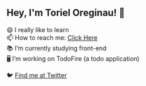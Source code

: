 <!--
**TorielOreginal/TorielOreginal** is a ✨ _special_ ✨ repository because its `README.md` (this file) appears on your GitHub profile.

Here are some ideas to get you started:

- 🔭 I’m currently working on ...
- 🌱 I’m currently learning ...
- 👯 I’m looking to collaborate on ...
- 🤔 I’m looking for help with ...
- 💬 Ask me about ...
- 📫 How to reach me: ...
- 😄 Pronouns: ...
- ⚡ Fun fact: ...
-->
## Hey, I'm Toriel Oreginau! 👋
<!--### Hellooo! 👋 Welcome to my profile-->
😄 I really like to learn </br>
📫 How to reach me: <a href="https://discord.gg/S43CfDt" target='_blank'>Click Here</a></br>
📚 I’m currently studying front-end </br>
🖥 I’m working on TodoFire (a todo application)

🐦 <a href="https://twitter.com/toriiOreginau">Find me at Twitter</a> </br>
